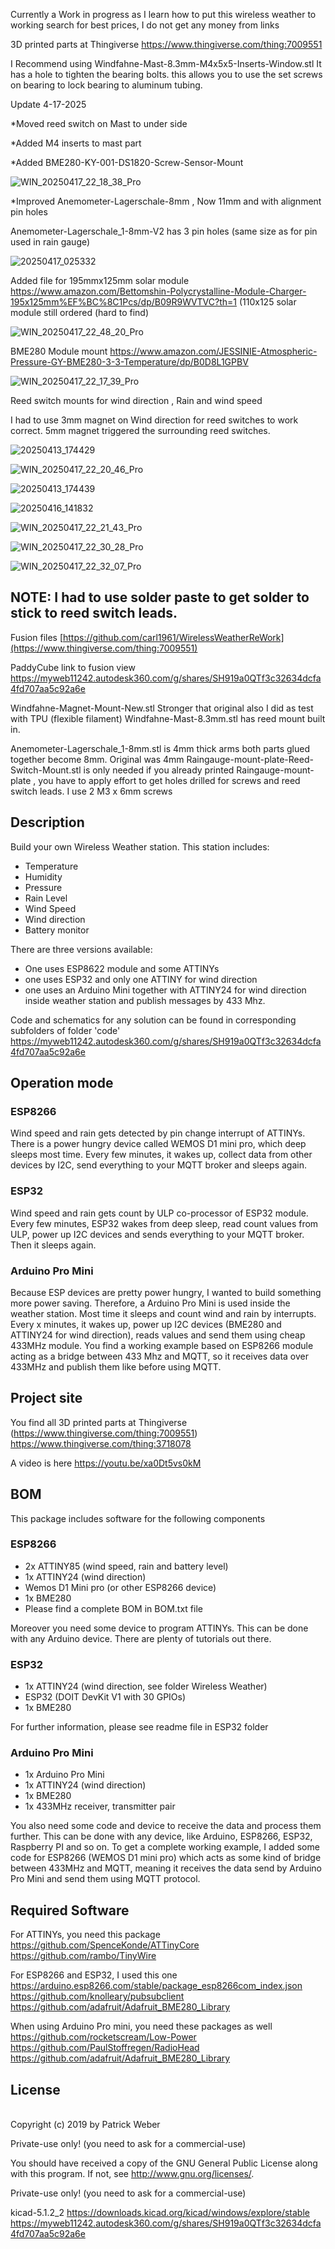 Currently a Work in progress as I learn how to put this wireless weather to working
search for best prices, I do not get any money from links 

3D printed parts at Thingiverse https://www.thingiverse.com/thing:7009551

I Recommend using  Windfahne-Mast-8.3mm-M4x5x5-Inserts-Window.stl
It has a hole to tighten the bearing bolts. this allows you to use the set screws on bearing to lock bearing to  aluminum tubing.

Update 4-17-2025

*Moved reed switch on Mast to under side

*Added M4 inserts to mast part

*Added BME280-KY-001-DS1820-Screw-Sensor-Mount

![WIN_20250417_22_18_38_Pro](https://github.com/user-attachments/assets/ab961027-37ef-4d3c-8c6a-7c3a29b9824d)

 
*Improved Anemometer-Lagerschale-8mm , Now 11mm and with alignment pin holes 

Anemometer-Lagerschale_1-8mm-V2 has 3 pin holes (same size as for pin used in rain gauge) 

![20250417_025332](https://github.com/user-attachments/assets/b66cc247-2fab-4f85-9bf9-8f3755b43710)



Added file for 195mmx125mm solar module  https://www.amazon.com/Bettomshin-Polycrystalline-Module-Charger-195x125mm%EF%BC%8C1Pcs/dp/B09R9WVTVC?th=1       (110x125 solar module still ordered (hard to find)

![WIN_20250417_22_48_20_Pro](https://github.com/user-attachments/assets/0c3e621c-0a65-4289-949e-4bee5c7844d6)

BME280 Module mount     https://www.amazon.com/JESSINIE-Atmospheric-Pressure-GY-BME280-3-3-Temperature/dp/B0D8L1GPBV

![WIN_20250417_22_17_39_Pro](https://github.com/user-attachments/assets/5eeb67db-a757-43ef-bf22-19b1150bba65)


Reed switch mounts for wind direction , Rain and wind speed

I had to use 3mm magnet on Wind direction for reed switches to work correct. 5mm magnet triggered the surrounding reed switches.

![20250413_174429](https://github.com/user-attachments/assets/0db31994-8120-44d5-a954-1e466abe8da0)

![WIN_20250417_22_20_46_Pro](https://github.com/user-attachments/assets/87bea12d-7e6e-495e-9deb-4d56407920d1)

![20250413_174439](https://github.com/user-attachments/assets/d6833709-c1c1-4031-b1f0-e6c3e5f09c96)

![20250416_141832](https://github.com/user-attachments/assets/872646c2-acb0-412b-8e80-e64291deb5c9)

![WIN_20250417_22_21_43_Pro](https://github.com/user-attachments/assets/be9066b3-7d85-4d74-905a-b1ff2304dedf)

![WIN_20250417_22_30_28_Pro](https://github.com/user-attachments/assets/d9c49ad1-3a51-4696-8acf-9e7064db8948)

![WIN_20250417_22_32_07_Pro](https://github.com/user-attachments/assets/fe88e1de-ad2d-4fb0-9c43-f9f45b5f3412)


## NOTE: I had to use solder paste to get solder to stick to reed switch leads.



Fusion files
[https://github.com/carl1961/WirelessWeatherReWork](https://www.thingiverse.com/thing:7009551)

PaddyCube link to fusion view   https://myweb11242.autodesk360.com/g/shares/SH919a0QTf3c32634dcfa4fd707aa5c92a6e

Windfahne-Magnet-Mount-New.stl  Stronger that original  also I did as test with TPU  (flexible filament)
Windfahne-Mast-8.3mm.stl has reed mount built in.

Anemometer-Lagerschale_1-8mm.stl   is 4mm thick arms  both parts glued together become 8mm. Original was 4mm
Raingauge-mount-plate-Reed-Switch-Mount.stl is only needed if you already printed   Raingauge-mount-plate , you have to apply effort to get holes drilled for screws and reed switch leads. I use 2 M3 x 6mm screws



## Description
Build your own Wireless Weather station. This station includes:
- Temperature
- Humidity
- Pressure
- Rain Level
- Wind Speed
- Wind direction
- Battery monitor

There are three versions available: 
- One uses ESP8622 module and some ATTINYs
- one uses ESP32 and only one ATTINY for wind direction 
- one uses an Arduino Mini together with ATTINY24 for wind direction inside weather station and publish messages by 433 Mhz.

Code and schematics for any solution can be found in corresponding subfolders of folder 'code'
https://myweb11242.autodesk360.com/g/shares/SH919a0QTf3c32634dcfa4fd707aa5c92a6e
## Operation mode
### ESP8266
Wind speed and rain gets detected by pin change interrupt of ATTINYs. 
There is a power hungry device called WEMOS D1 mini pro, which deep sleeps most time. 
Every few minutes, it wakes up, collect data from other devices by I2C, send everything to your MQTT broker and sleeps again.

### ESP32
Wind speed and rain gets count by ULP co-processor of ESP32 module. Every few minutes, ESP32 wakes from deep sleep, read count values from ULP, power up I2C devices and sends everything to your MQTT broker. Then it sleeps again.

### Arduino Pro Mini
Because ESP devices are pretty power hungry, I wanted to build something more power saving. Therefore, a Arduino Pro Mini is used inside the weather station. Most time it sleeps and count wind and rain by interrupts. Every x minutes, it wakes up, power up I2C devices (BME280 and ATTINY24 for wind direction), reads values and send them using cheap 433MHz module. You find a working example based on ESP8266 module acting as a bridge between 433 Mhz and MQTT, so it receives data over 433MHz and publish them like before using MQTT. 

## Project site
You find all 3D printed parts at Thingiverse (https://www.thingiverse.com/thing:7009551) 
https://www.thingiverse.com/thing:3718078

A video is here https://youtu.be/xa0Dt5vs0kM

## BOM
This package includes software for the following components
### ESP8266
- 2x ATTINY85 (wind speed, rain and battery level)
- 1x ATTINY24 (wind direction)
- Wemos D1 Mini pro (or other ESP8266 device)
- 1x BME280
- Please find a complete BOM in BOM.txt file

Moreover you need some device to program ATTINYs. This can be done with any Arduino device. There are plenty of tutorials out there.

### ESP32
- 1x ATTINY24 (wind direction, see folder Wireless Weather)
- ESP32 (DOIT DevKit V1 with 30 GPIOs)
- 1x BME280

For further information, please see readme file in ESP32 folder

### Arduino Pro Mini
- 1x Arduino Pro Mini
- 1x ATTINY24 (wind direction)
- 1x BME280
- 1x 433MHz receiver, transmitter pair

You also need some code and device to receive the data and process them further. This can be done with any device, like Arduino, ESP8266, ESP32, Raspberry PI and so on. To get a complete working example, I added some code for ESP8266 (WEMOS D1 mini pro) which
acts as some kind of bridge between 433MHz and MQTT, meaning it receives the data send by Arduino Pro Mini and send them using MQTT protocol.

## Required Software
For ATTINYs, you need this package <br>
https://github.com/SpenceKonde/ATTinyCore <br>
https://github.com/rambo/TinyWire <br>

For ESP8266 and ESP32, I used this one <br>
https://arduino.esp8266.com/stable/package_esp8266com_index.json <br>
https://github.com/knolleary/pubsubclient <br>
https://github.com/adafruit/Adafruit_BME280_Library <br>

When using Arduino Pro mini, you need these packages as well <br>
https://github.com/rocketscream/Low-Power <br>
https://github.com/PaulStoffregen/RadioHead <br>
https://github.com/adafruit/Adafruit_BME280_Library <br>

## License
<br>Copyright (c) 2019 by Patrick Weber  

Private-use only! (you need to ask for a commercial-use)
 

You should have received a copy of the GNU General Public License
along with this program.  If not, see <http://www.gnu.org/licenses/>.

Private-use only! (you need to ask for a commercial-use)

kicad-5.1.2_2
https://downloads.kicad.org/kicad/windows/explore/stable
https://myweb11242.autodesk360.com/g/shares/SH919a0QTf3c32634dcfa4fd707aa5c92a6e
